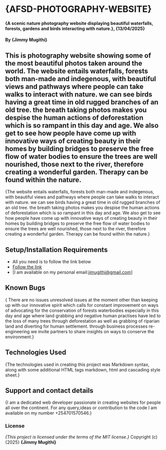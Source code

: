 # {AFSD-PHOTOGRAPHY-WEBSITE}
#### {A scenic nature photography website displaying beautiful waterfalls, forests, gardens and birds interacting with nature.}, {13/04/2025}
#### By **{Jimmy Mugithi}**
## This is photography website showing some of the most beautiful photos taken around the world. The website entails waterfalls, forests both man-made and indegenous, with beautiful views and pathways where people can take walks to interact with nature. we can see birds having a great time in old rugged branches of an old tree. the breath taking photos makes you despise the human actions of deforestation which is so rampant in this day and age. We also get to see how people have come up with innovative ways of creating beauty in their homes by building bridges to preserve the free flow of water bodies to ensure the trees are well nourished, those next to the river, therefore creating a wonderful garden. Therapy can be found within the nature.
{The website entails waterfalls, forests both man-made and indegenous, with beautiful views and pathways where people can take walks to interact with nature. we can see birds having a great time in old rugged branches of an old tree. the breath taking photos makes you despise the human actions of deforestation which is so rampant in this day and age. We also get to see how people have come up with innovative ways of creating beauty in their homes by building bridges to preserve the free flow of water bodies to ensure the trees are well nourished, those next to the river, therefore creating a wonderful garden. Therapy can be found within the nature.}
## Setup/Installation Requirements
*  All you need is to follow the link below
* [Follow the link](https://jimmymugithi.github.)
* [I am available on my personal email:jimugithi@gmail.com]
## Known Bugs
{ There are no issues unresolved issues at the moment other than keeping up with our innovative spirit which calls for constant improvement on ways of advocating for the conservation of forests waterbodies especially in this day and age where land grabbing and negative human practises have led to the loss of many trees through deforestation as well as grabbing of riparian land and diverting for human settlement. through business processes re-engineering we invite partners to share insights on ways to conserve the environment.}
## Technologies Used
{The technologies used in creating this project was Markdown syntax, along with some additional HTML tags markdown, html and cascading style sheet.}    
## Support and contact details
{I am a dedicated web developer passionate in creating websites for people all over the continent. For any query,ideas or contribution to the code I am available on my number +254701570546.}
### License
*{This project is licensed under the terms of the MIT license.}*
Copyright (c) {2025} **{Jimmy Mugithi}**        
